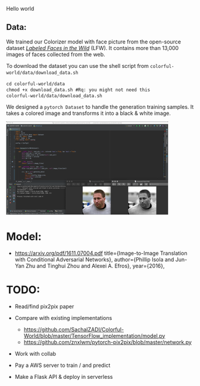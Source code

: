 Hello world

## Data:
We trained our Colorizer model with face picture from the open-source dataset [*Labeled Faces in the Wild*](http://vis-www.cs.umass.edu/lfw/) (LFW). 
It contains more than 13,000 images of faces collected from the web.

To download the dataset you can use the shell script from `colorful-world/data/download_data.sh` 

```
cd colorful-world/data
chmod +x download_data.sh #Rq: you might not need this
colorful-world/data/download_data.sh
```

We designed a `pytorch Dataset` to handle the generation training samples. 
It takes a colored image and transforms it into a black & white image.

<img src = "/media/color2black&white.png" height="250">



# Model:
- https://arxiv.org/pdf/1611.07004.pdf
title={Image-to-Image Translation with Conditional Adversarial Networks},
    author={Phillip Isola and Jun-Yan Zhu and Tinghui Zhou and Alexei A. Efros},
    year={2016},


# TODO:

- Read/find pix2pix paper
- Compare with existing implementations
    - https://github.com/SachaIZADI/Colorful-World/blob/master/TensorFlow_implementation/model.py
    - https://github.com/znxlwm/pytorch-pix2pix/blob/master/network.py


- Work with collab
- Pay a AWS server to train / and predict



- Make a Flask API & deploy in serverless
